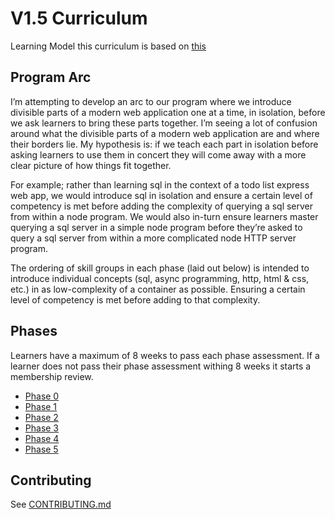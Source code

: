 # V1.5 Curriculum

Learning Model this curriculum is based on [this](https://docs.google.com/document/d/1hYsvbiqqsx3NN8EdaGFAES6y0vaJl5lkuoWIv22fON0/edit)

## Program Arc

I’m attempting to develop an arc to our program where we introduce divisible
parts of a modern web application one at a time, in isolation, before we ask
learners to bring these parts together. I’m seeing a lot of confusion around
what the divisible parts of a modern web application are and where their
borders lie. My hypothesis is: if we teach each part in isolation before asking
learners to use them in concert they will come away with a more clear picture
of how things fit together.

For example; rather than learning sql in the context of a todo list express
web app, we would introduce sql in isolation and ensure a certain level of
competency is met before adding the complexity of querying a sql server from
within a node program. We would also in-turn ensure learners master querying
a sql server in a simple node program before they’re asked to query a sql
server from within a more complicated node HTTP server program.

The ordering of skill groups in each phase (laid out below) is intended to
introduce individual concepts (sql, async programming, http, html & css, etc.)
in as low-complexity of a container as possible. Ensuring a certain level of
competency is met before adding to that complexity.


## Phases

Learners have a maximum of 8 weeks to pass each phase assessment. If a learner
does not pass their phase assessment withing 8 weeks it starts a membership
review.


- [Phase 0](./phases/0)
- [Phase 1](./phases/1)
- [Phase 2](./phases/2)
- [Phase 3](./phases/3)
- [Phase 4](./phases/4)
- [Phase 5](./phases/5)



## Contributing

See [CONTRIBUTING.md](./CONTRIBUTING.md)
